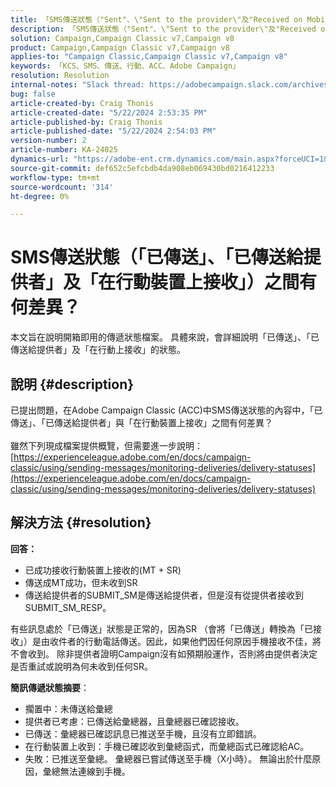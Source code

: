 ```yaml
---
title: 「SMS傳送狀態（"Sent"、\"Sent to the provider\"及"Received on Mobile"）有何不同？」
description: 「SMS傳送狀態（"Sent"、\"Sent to the provider\"及"Received on Mobile"）有何不同？」
solution: Campaign,Campaign Classic v7,Campaign v8
product: Campaign,Campaign Classic v7,Campaign v8
applies-to: "Campaign Classic,Campaign Classic v7,Campaign v8"
keywords: 「KCS、SMS、傳送、行動、ACC、Adobe Campaign」
resolution: Resolution
internal-notes: "Slack thread: https://adobecampaign.slack.com/archives/C05C0R93W07/p1711386392282549      Internal Wiki from R&D: https://wiki.corp.adobe.com/pages/viewpage.action?spaceKey=neolane&title=SMS+connector+protocol+and+settings"
bug: false
article-created-by: Craig Thonis
article-created-date: "5/22/2024 2:53:35 PM"
article-published-by: Craig Thonis
article-published-date: "5/22/2024 2:54:03 PM"
version-number: 2
article-number: KA-24025
dynamics-url: "https://adobe-ent.crm.dynamics.com/main.aspx?forceUCI=1&pagetype=entityrecord&etn=knowledgearticle&id=0109c00f-4b18-ef11-9f89-000d3a372703"
source-git-commit: def652c5efcbdb4da908eb069430bd0216412233
workflow-type: tm+mt
source-wordcount: '314'
ht-degree: 0%

---
```


# SMS傳送狀態（「已傳送」、「已傳送給提供者」及「在行動裝置上接收」）之間有何差異？


本文旨在說明開箱即用的傳遞狀態檔案。 具體來說，會詳細說明「已傳送」、「已傳送給提供者」及「在行動上接收」的狀態。





## 說明 {#description}

已提出問題，在Adobe Campaign Classic (ACC)中SMS傳送狀態的內容中，「已傳送」、「已傳送給提供者」與「在行動裝置上接收」之間有何差異？<br> <br>雖然下列現成檔案提供概覽，但需要進一步說明：<br>
[https://experienceleague.adobe.com/en/docs/campaign-classic/using/sending-messages/monitoring-deliveries/delivery-statuses](https://experienceleague.adobe.com/en/docs/campaign-classic/using/sending-messages/monitoring-deliveries/delivery-statuses)

## 解決方法 {#resolution}


<b>回答：</b>

- 已成功接收行動裝置上接收的(MT + SR)
- 傳送成MT成功，但未收到SR
- 傳送給提供者的SUBMIT_SM是傳送給提供者，但是沒有從提供者接收到SUBMIT_SM_RESP。


有些訊息處於「已傳送」狀態是正常的，因為SR （會將「已傳送」轉換為「已接收」）是由收件者的行動電話傳送。因此，如果他們因任何原因手機接收不佳，將不會收到。
除非提供者證明Campaign沒有如預期般運作，否則將由提供者決定是否重試或說明為何未收到任何SR。

<b>簡訊傳遞狀態摘要</b>：

- 擱置中：未傳送給彙總
- 提供者已考慮：已傳送給彙總器，且彙總器已確認接收。
- 已傳送：彙總器已確認訊息已推送至手機，且沒有立即錯誤。
- 在行動裝置上收到：手機已確認收到彙總函式，而彙總函式已確認給AC。
- 失敗：已推送至彙總。 彙總器已嘗試傳送至手機（X小時）。 無論出於什麼原因，彙總無法連線到手機。

